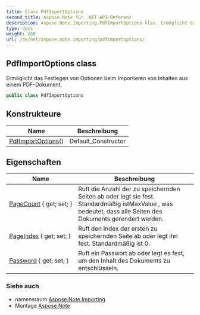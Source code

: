 ```yaml
---
title: Class PdfImportOptions
second_title: Aspose.Note für .NET-API-Referenz
description: Aspose.Note.Importing.PdfImportOptions klas. Ermöglicht das Festlegen von Optionen beim Importieren von Inhalten aus einem PDFDokument.
type: docs
weight: 260
url: /de/net/aspose.note.importing/pdfimportoptions/
---
```

## PdfImportOptions class

Ermöglicht das Festlegen von Optionen beim Importieren von Inhalten aus einem PDF-Dokument.

```csharp
public class PdfImportOptions
```

## Konstrukteure

| Name | Beschreibung |
| --- | --- |
| [PdfImportOptions](pdfimportoptions/)() | Default_Constructor |

## Eigenschaften

| Name | Beschreibung |
| --- | --- |
| [PageCount](../../aspose.note.importing/pdfimportoptions/pagecount/) { get; set; } | Ruft die Anzahl der zu speichernden Seiten ab oder legt sie fest. Standardmäßig istMaxValue , was bedeutet, dass alle Seiten des Dokuments gerendert werden. |
| [PageIndex](../../aspose.note.importing/pdfimportoptions/pageindex/) { get; set; } | Ruft den Index der ersten zu speichernden Seite ab oder legt ihn fest. Standardmäßig ist 0. |
| [Password](../../aspose.note.importing/pdfimportoptions/password/) { get; set; } | Ruft ein Passwort ab oder legt es fest, um den Inhalt des Dokuments zu entschlüsseln. |

### Siehe auch

* namensraum [Aspose.Note.Importing](../../aspose.note.importing/)
* Montage [Aspose.Note](../../)



